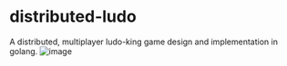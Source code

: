 # distributed-ludo
A distributed, multiplayer ludo-king game design and implementation in golang.
![image](https://github.com/user-attachments/assets/ccc8cf57-b55b-4bec-88db-3735d9e96234)
